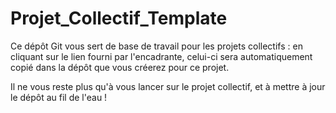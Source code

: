 # Projet_Collectif_Template

Ce dépôt Git vous sert de base de travail pour les projets collectifs : en cliquant sur le lien fourni par l'encadrante, celui-ci sera automatiquement copié dans la dépôt que vous créerez pour ce projet.

Il ne vous reste plus qu'à vous lancer sur le projet collectif, et à mettre à jour le dépôt au fil de l'eau !
